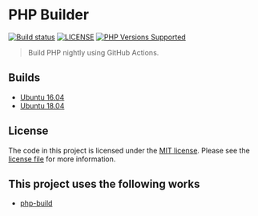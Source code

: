 # PHP Builder

<a href="https://github.com/shivammathur/php-builder" title="PHP Builder"><img alt="Build status" src="https://github.com/shivammathur/php-builder/workflows/Build%20PHP/badge.svg"></a>
<a href="https://github.com/shivammathur/php-builder/blob/master/LICENSE" title="license"><img alt="LICENSE" src="https://img.shields.io/badge/license-MIT-428f7e.svg"></a>
<a href="https://github.com/shivammathur/php-builder/tree/master/builds" title="builds"><img alt="PHP Versions Supported" src="https://img.shields.io/badge/php-%3E%3D%208.0.0-8892BF.svg"></a>

> Build PHP nightly using GitHub Actions.


## Builds

- [Ubuntu 16.04](https://bintray.com/shivammathur/php/download_file?file_path=php_8.0%2Bubuntu16.04.tar.xz)
- [Ubuntu 18.04](https://bintray.com/shivammathur/php/download_file?file_path=php_8.0%2Bubuntu18.04.tar.xz)


## License

The code in this project is licensed under the [MIT license](http://choosealicense.com/licenses/mit/).
Please see the [license file](LICENSE) for more information.


## This project uses the following works

- [php-build](https://github.com/php-build/php-build "php-build")
